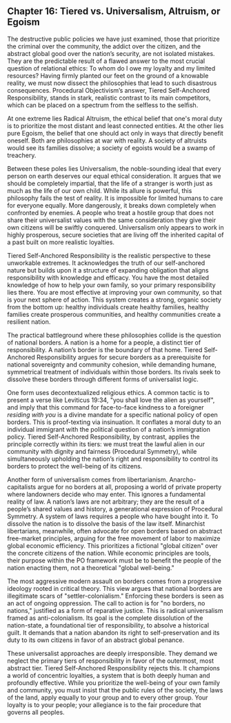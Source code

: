 ## Chapter 16: Tiered vs. Universalism, Altruism, or Egoism

The destructive public policies we have just examined, those that prioritize the criminal over the community, the addict over the citizen, and the abstract global good over the nation’s security, are not isolated mistakes. They are the predictable result of a flawed answer to the most crucial question of relational ethics: To whom do I owe my loyalty and my limited resources? Having firmly planted our feet on the ground of a knowable reality, we must now dissect the philosophies that lead to such disastrous consequences. Procedural Objectivism’s answer, Tiered Self-Anchored Responsibility, stands in stark, realistic contrast to its main competitors, which can be placed on a spectrum from the selfless to the selfish.

At one extreme lies Radical Altruism, the ethical belief that one's moral duty is to prioritize the most distant and least connected entities. At the other lies pure Egoism, the belief that one should act only in ways that directly benefit oneself. Both are philosophies at war with reality. A society of altruists would see its families dissolve; a society of egoists would be a swamp of treachery.

Between these poles lies Universalism, the noble-sounding ideal that every person on earth deserves our equal ethical consideration. It argues that we should be completely impartial, that the life of a stranger is worth just as much as the life of our own child. While its allure is powerful, this philosophy fails the test of reality. It is impossible for limited humans to care for everyone equally. More dangerously, it breaks down completely when confronted by enemies. A people who treat a hostile group that does not share their universalist values with the same consideration they give their own citizens will be swiftly conquered. Universalism only appears to work in highly prosperous, secure societies that are living off the inherited capital of a past built on more realistic loyalties.

Tiered Self-Anchored Responsibility is the realistic perspective to these unworkable extremes. It acknowledges the truth of our self-anchored nature but builds upon it a structure of expanding obligation that aligns responsibility with knowledge and efficacy. You have the most detailed knowledge of how to help your own family, so your primary responsibility lies there. You are most effective at improving your own community, so that is your next sphere of action. This system creates a strong, organic society from the bottom up: healthy individuals create healthy families, healthy families create prosperous communities, and healthy communities create a resilient nation.

The practical battleground where these philosophies collide is the question of national borders. A nation is a home for a people, a distinct tier of responsibility. A nation’s border is the boundary of that home. Tiered Self-Anchored Responsibility argues for secure borders as a prerequisite for national sovereignty and community cohesion, while demanding humane, symmetrical treatment of individuals within those borders. Its rivals seek to dissolve these borders through different forms of universalist logic.

One form uses decontextualized religious ethics. A common tactic is to present a verse like Leviticus 19:34, "you shall love the alien as yourself", and imply that this command for face-to-face kindness to a foreigner *residing with you* is a divine mandate for a specific national policy of open borders. This is proof-texting via insinuation. It conflates a moral duty to an individual immigrant with the political question of a nation’s immigration policy. Tiered Self-Anchored Responsibility, by contrast, applies the principle correctly within its tiers: we must treat the lawful alien in our community with dignity and fairness (Procedural Symmetry), while simultaneously upholding the nation’s right and responsibility to control its borders to protect the well-being of its citizens.

Another form of universalism comes from libertarianism. Anarcho-capitalists argue for no borders at all, proposing a world of private property where landowners decide who may enter. This ignores a fundamental reality of law. A nation’s laws are not arbitrary; they are the result of a people’s shared values and history, a generational expression of Procedural Symmetry. A system of laws requires a people who have bought into it. To dissolve the nation is to dissolve the basis of the law itself. Minarchist libertarians, meanwhile, often advocate for open borders based on abstract free-market principles, arguing for the free movement of labor to maximize global economic efficiency. This prioritizes a fictional "global citizen" over the concrete citizens of the nation. While economic principles are tools, their purpose within the PO framework must be to benefit the people of the nation enacting them, not a theoretical "global well-being."

The most aggressive modern assault on borders comes from a progressive ideology rooted in critical theory. This view argues that national borders are illegitimate scars of "settler-colonialism." Enforcing these borders is seen as an act of ongoing oppression. The call to action is for "no borders, no nations," justified as a form of reparative justice. This is radical universalism framed as anti-colonialism. Its goal is the complete dissolution of the nation-state, a foundational tier of responsibility, to absolve a historical guilt. It demands that a nation abandon its right to self-preservation and its duty to its own citizens in favor of an abstract global penance.

These universalist approaches are deeply irresponsible. They demand we neglect the primary tiers of responsibility in favor of the outermost, most abstract tier. Tiered Self-Anchored Responsibility rejects this. It champions a world of concentric loyalties, a system that is both deeply human and profoundly effective. While you prioritize the well-being of your own family and community, you must insist that the public rules of the society, the laws of the land, apply equally to your group and to every other group. Your loyalty is to your people; your allegiance is to the fair procedure that governs all peoples.